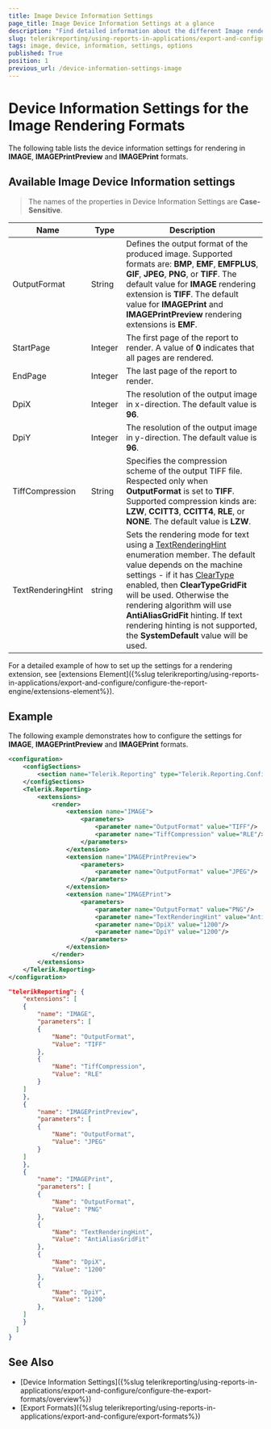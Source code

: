```yaml
---
title: Image Device Information Settings
page_title: Image Device Information Settings at a glance
description: "Find detailed information about the different Image rendering settings available, and understand their XML-based and JSON-based configuration file formats."
slug: telerikreporting/using-reports-in-applications/export-and-configure/configure-the-export-formats/image-device-information-settings
tags: image, device, information, settings, options
published: True
position: 1
previous_url: /device-information-settings-image
---
```


<style>
table th:first-of-type {
	width: 15%;
}
table th:nth-of-type(2) {
	width: 10%;
}
table th:nth-of-type(3) {
	width: 75%;
}
</style>

# Device Information Settings for the Image Rendering Formats

The following table lists the device information settings for rendering in __IMAGE__, __IMAGEPrintPreview__ and __IMAGEPrint__ formats.

## Available Image Device Information settings

> The names of the properties in Device Information Settings are __Case-Sensitive__.

|__Name__|__Type__|__Description__|
| ------ | ------ | ------ |
|OutputFormat|String|Defines the output format of the produced image. Supported formats are: __BMP__, __EMF__, __EMFPLUS__, __GIF__, __JPEG__, __PNG__, or __TIFF__. The default value for __IMAGE__ rendering extension is __TIFF__. The default value for __IMAGEPrint__ and __IMAGEPrintPreview__ rendering extensions is __EMF__.|
|StartPage|Integer|The first page of the report to render. A value of __0__ indicates that all pages are rendered.|
|EndPage|Integer|The last page of the report to render.|
|DpiX|Integer|The resolution of the output image in x-direction. The default value is __96__.|
|DpiY|Integer|The resolution of the output image in y-direction. The default value is __96__.|
|TiffCompression|String|Specifies the compression scheme of the output TIFF file. Respected only when __OutputFormat__ is set to __TIFF__. Supported compression kinds are: __LZW__, __CCITT3__, __CCITT4__, __RLE__, or __NONE__. The default value is __LZW__.|
|TextRenderingHint|string|Sets the rendering mode for text using a [TextRenderingHint](https://learn.microsoft.com/en-us/dotnet/api/system.drawing.text.textrenderinghint?view=dotnet-plat-ext-7.0) enumeration member. The default value depends on the machine settings - if it has [ClearType](https://learn.microsoft.com/en-us/typography/cleartype/) enabled, then __ClearTypeGridFit__ will be used. Otherwise the rendering algorithm will use __AntiAliasGridFit__ hinting. If text rendering hinting is not supported, the __SystemDefault__ value will be used.|

For a detailed example of how to set up the settings for a rendering extension, see [extensions Element]({%slug telerikreporting/using-reports-in-applications/export-and-configure/configure-the-report-engine/extensions-element%}). 

## Example

The following example demonstrates how to configure the settings for __IMAGE__, __IMAGEPrintPreview__ and __IMAGEPrint__ formats.

````XML
<configuration>
	<configSections>
		<section name="Telerik.Reporting" type="Telerik.Reporting.Configuration.ReportingConfigurationSection, Telerik.Reporting" allowLocation="true" allowDefinition="Everywhere" />
	</configSections>
	<Telerik.Reporting>
		<extensions>
			<render>
				<extension name="IMAGE">
					<parameters>
						<parameter name="OutputFormat" value="TIFF"/>
						<parameter name="TiffCompression" value="RLE"/>
					</parameters>
				</extension>
				<extension name="IMAGEPrintPreview">
					<parameters>
						<parameter name="OutputFormat" value="JPEG"/>
					</parameters>
				</extension>
				<extension name="IMAGEPrint">
					<parameters>
						<parameter name="OutputFormat" value="PNG"/>
						<parameter name="TextRenderingHint" value="AntiAliasGridFit"/>
						<parameter name="DpiX" value="1200"/>
						<parameter name="DpiY" value="1200"/>
					</parameters>
				</extension>
			</render>
		</extensions>
	</Telerik.Reporting>
</configuration>
````
````JSON
"telerikReporting": {
	"extensions": [
	{
		"name": "IMAGE",
		"parameters": [
		{
			"Name": "OutputFormat",
			"Value": "TIFF"
		},
		{
			"Name": "TiffCompression",
			"Value": "RLE"
		}
	]
	},
	{
		"name": "IMAGEPrintPreview",
		"parameters": [
		{
			"Name": "OutputFormat",
			"Value": "JPEG"
		}
	]
	},
	{
		"name": "IMAGEPrint",
		"parameters": [
		{
			"Name": "OutputFormat",
			"Value": "PNG"
		},
		{
			"Name": "TextRenderingHint",
			"Value": "AntiAliasGridFit"
		},
		{
			"Name": "DpiX",
			"Value": "1200"
		},
		{
			"Name": "DpiY",
			"Value": "1200"
		},
	]
	}
  ]
}
````

## See Also

* [Device Information Settings]({%slug telerikreporting/using-reports-in-applications/export-and-configure/configure-the-export-formats/overview%})
* [Export Formats]({%slug telerikreporting/using-reports-in-applications/export-and-configure/export-formats%})
